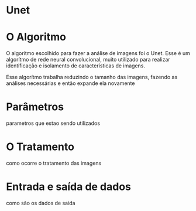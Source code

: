 <div style="center">
  <h1>Unet</h1>
</div>

# O Algoritmo

O algorítmo escolhido para fazer a análise de imagens foi o Unet. Esse é um algorítmo de rede neural convolucional, muito utilizado para realizar identificação e isolamento de características de imagens.

Esse algorítmo trabalha reduzindo o tamanho das imagens, fazendo as análises necessárias e então expande ela novamente

# Parâmetros

parametros que estao sendo utilizados

# O Tratamento

como ocorre o tratamento das imagens

# Entrada e saída de dados

como são os dados de saida
